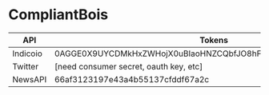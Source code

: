 # CompliantBois
| API      | Tokens                                                             |
|----------|--------------------------------------------------------------------|
| Indicoio | 0AGGE0X9UYCDMkHxZWHojX0uBIaoHNZCQbfJO8hFx0g7nj9OJYEPJl2NzdBDdgtJ |
| Twitter  | [need consumer secret, oauth key, etc]                            |
| NewsAPI  | 66af3123197e43a4b55137cfddf67a2c |

